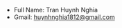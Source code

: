 - Full Name: Tran Huynh Nghia
- Gmail: huynhnghia1812@gmail.com

<!---
huynhnghia1812/huynhnghia1812 is a ✨ special ✨ repository because its `README.md` (this file) appears on your GitHub profile.
You can click the Preview link to take a look at your changes.
--->
